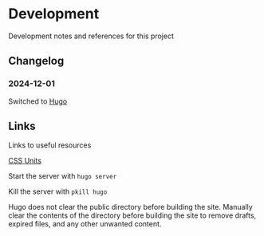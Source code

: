 # Development

Development notes and references for this project

## Changelog

### 2024-12-01

Switched to [Hugo](https://gohugo.io/documentation/)

## Links

Links to useful resources

[CSS Units](https://www.geeksforgeeks.org/css-units-em-rem-px-vh-vw/)

Start the server with `hugo server`

Kill the server with `pkill hugo`

Hugo does not clear the public directory before building the site. Manually clear the contents of the directory before building the site to remove drafts, expired files, and any other unwanted content.

